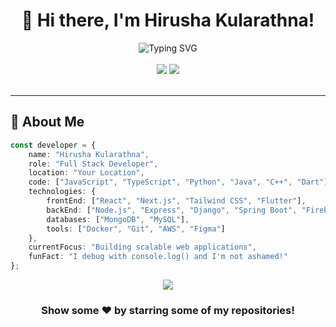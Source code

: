 <div align="center">

# 👋 Hi there, I'm Hirusha Kularathna!
<img src="https://readme-typing-svg.demolab.com?font=Fira+Code&size=32&duration=2800&pause=2000&color=A9FEF7&center=true&vCenter=true&width=940&lines=Welcome+to+my+GitHub+Profile!;Full+Stack+Developer+%7C+Tech+Enthusiast;Always+learning%2C+Always+building" alt="Typing SVG" />

</div>

<br/>
<div align="center">
    <img src="https://skillicons.dev/icons?i=react,html,css,vscode,github,figma,tailwind,git,flutter,dart,firebase" />
    <img src="https://skillicons.dev/icons?i=nodejs,javascript,typescript,express,mongodb" /><br>
</div>
<br/>


---

## 🚀 About Me

```typescript
const developer = {
    name: "Hirusha Kularathna",
    role: "Full Stack Developer",
    location: "Your Location",
    code: ["JavaScript", "TypeScript", "Python", "Java", "C++", "Dart"],
    technologies: {
        frontEnd: ["React", "Next.js", "Tailwind CSS", "Flutter"],
        backEnd: ["Node.js", "Express", "Django", "Spring Boot", "Firebase"],
        databases: ["MongoDB", "MySQL"],
        tools: ["Docker", "Git", "AWS", "Figma"]
    },
    currentFocus: "Building scalable web applications",
    funFact: "I debug with console.log() and I'm not ashamed!"
};
```


<div align="center">
  <img src="https://capsule-render.vercel.app/api?type=waving&color=gradient&height=100&section=footer" />
</div>

<div align="center">
  
### Show some ❤️ by starring some of my repositories!
  
</div>

